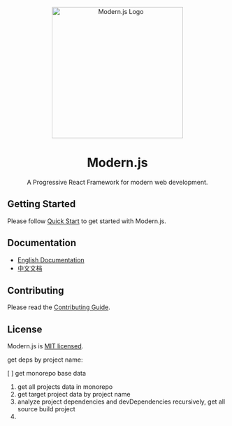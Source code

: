 <p align="center">
  <a href="https://modernjs.dev" target="blank"><img src="https://lf3-static.bytednsdoc.com/obj/eden-cn/ylaelkeh7nuhfnuhf/modernjs-cover.png" width="300" alt="Modern.js Logo" /></a>
</p>

<h1 align="center">Modern.js</h1>

<p align="center">
  A Progressive React Framework for modern web development.
</p>

## Getting Started

Please follow [Quick Start](https://modernjs.dev/en/guides/get-started/quick-start) to get started with Modern.js.

## Documentation

- [English Documentation](https://modernjs.dev/en/)
- [中文文档](https://modernjs.dev)

## Contributing

Please read the [Contributing Guide](https://github.com/web-infra-dev/modern.js/blob/main/CONTRIBUTING.md).

## License

Modern.js is [MIT licensed](https://github.com/web-infra-dev/modern.js/blob/main/LICENSE).


get deps by project name:

[ ] get monorepo base data 
1. get all projects data in monorepo
2. get target project data by project name
3. analyze project dependencies and devDependencies recursively, get all source build project
4.
